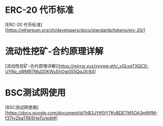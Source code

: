 # ERC-20 代币标准

[ERC-20 代币标准][https://ethereum.org/zh/developers/docs/standards/tokens/erc-20/]

# 流动性挖矿-合约原理详解

[流动性挖矿-合约原理详解][https://mirror.xyz/xyyme.eth/_yGLvqTXQCX-UYRp_sWMR7MuDDKWuEhOw0S5QqJXr84]

# BSC测试网使用

[BSC测试网使用][https://docs.google.com/document/d/1hB3JYtf0iY7KyBDETM5OA3mWfM-f37tyZbaTRE6HeTo/edit#]

